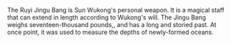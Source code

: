 The Ruyi Jingu Bang is Sun Wukong's personal weapon. It is a magical staff that can extend in length according to Wukong's will. The Jingu Bang weighs seventeen-thousand pounds,, and has a long and storied past. At once point, it was used to measure the depths of newly-formed oceans.
